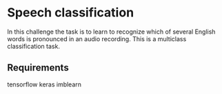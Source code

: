 # Speech classification

In this challenge the task is to learn to recognize which of several English words
is pronounced in an audio recording. This is a multiclass classification task.

## Requirements

tensorflow
keras
imblearn
